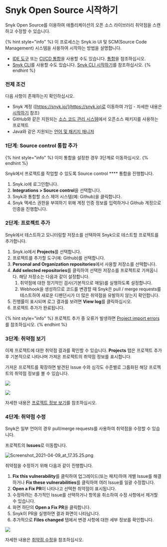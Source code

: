 # Snyk Open Source 시작하기

Snyk Open Source를 이용하여 애플리케이션의 오픈 소스 라이브러리 취약점을 스캔하고 수정할 수 있습니다.

{% hint style="info" %}
이 프로세스는 Snyk.io UI 및 SCM(Source Code Management) 시스템을 사용하여 시작하는 방법을 설명합니다.

* [IDE 도구](https://docs.snyk.io/integrations/ide-tools) 또는 [CI/CD 통합](https://docs.snyk.io/integrations/ci-cd-integrations)을 사용할 수도 있습니다. [통합](https://docs.snyk.io/integrations)을 참조하십시오.
* [Snyk CLI](../../features/snyk-cli/)를 사용할 수도 있습니다. [Snyk CLI 시작하기](../../features/snyk-cli/getting-started-with-the-cli/)를 참조하십시오.
{% endhint %}

### 전제 조건

다음 사항이 존재하는지 확인하십시오.

* Snyk 계정 ([https://snyk.io/](https://snyk.io)로 이동하여 가입 - 자세한 내용은 [시작하기](../../getting-started/) 참조)
* GitHub와 같은 지원되는 [소스 코드 관리 시스템](../../features/integrations/git-repository-scm-integrations/)에서 오픈소스 패키지를 사용하는 프로젝트
* Java와 같은 지원되는 [언어 및 패키지 매니저](language-and-package-manager-support/)

### 1단계: **Source control** 통합 추가

{% hint style="info" %}
이미 통합을 설정한 경우 3단계로 이동하십시오.
{% endhint %}

Snyk에서 프로젝트를 작업할 수 있도록 Source control **** 통합을 진행합니다.

1. Snyk.io에 로그인합니다.
2. **Integrations > Source control**을 선택합니다.
3. Snyk과 통합할 소스 제어 시스템(예: Github)을 클릭합니다.
4. Snyk 액세스 권한을 부여하기 위해 계정 인증 정보를 입력하거나 Github 계정으로 인증을 진행합니다.

### 2단계: 프로젝트 추가

Snyk에서 테스트하고 모니터링할 저장소를 선택하여 Snyk으로 테스트할 프로젝트를 추가합니다.

1. Snyk.io에서 **Projects**를 선택합니다.
2. 프로젝트를 추가할 도구(예: Github)를 선택합니다.
3. **Personal and Organization repositories**에서 사용할 저장소를 선택합니다.
4. **Add selected repositories**를 클릭하여 선택한 저장소를 프로젝트로 가져옵니다. 해당 저장소는 다음과 같이 설정합니다.
   1. 취약점에 대한 정기적인 검사(기본적으로 매일)를 실행하도록 설정합니다.
   2. Webhook을 생성하므로 코드를 변경할 때 Snyk은 pull / merge requests를 테스트하여 새로운 디펜던시가 더 많은 취약점을 유발하지 않는지 확인합니다.
5. 진행률이 표시되며 로그 결과를 보려면 **View log**를 클릭하십시오.
6. 프로젝트 추가가 완료됩니다.

{% hint style="info" %}
프로젝트 추가 중 오류가 발생하면 [Project import errors](https://support.snyk.io/hc/en-us/articles/360001373118)를 참조하십시오.
{% endhint %}

### 3단계: 취약점 보기

이제 프로젝트에 대한 취약점 결과를 확인할 수 있습니다. **Projects** 탭은 프로젝트 추가 후 기본적으로 나타나며 가져온 프로젝트의 취약점 정보를 표시합니다.

가져온 프로젝트를 확장하면 발견된 Issue 수와 심각도 수준별로 그룹화된 해당 프로젝트의 취약점 정보를 볼 수 있습니다.

![](<../../.gitbook/assets/view\_vulns\_\_overview (1).png>)

![](<../../.gitbook/assets/detailed-vuln-information (3) (4) (4) (4) (6) (7) (5) (1) (4).png>)

자세한 내용은 [프로젝트 정보 보기](../../getting-started/introduction-to-snyk-projects/view-project-information/)를 참조하십시오.

### 4단계: 취약점 수정

Snyk은 일부 언어의 경우 pull/merge requests를 사용하여 취약점을 수정할 수 있습니다.

프로젝트의 **Issues**로 이동합니다.

![Screenshot\_2021-04-09\_at\_17.35.25.png](<../../.gitbook/assets/screenshot\_2021-04-09\_at\_17.35.25 (1).png>)

취약점을 수정하기 위해 다음과 같이 진행합니다.

1. **Fix this vulnerability**를 클릭하여 업그레이드(또는 패치)하여 개별 Issue를 해결하거나 **Fix these vulnerabilities**를 클릭하여 여러 Issue를 일괄 수정합니다.
2. **Open a Fix PR**이 나타나고 선택한 취약점이 표시됩니다.
3. 수정하려는 추가적인 Issue를 선택하거나 항목을 취소하여 수정 사항에서 제거할 수 있습니다.
4. 화면 하단의 **Open a Fix PR**을 클릭합니다.
5. Snyk이 PR을 실행하면 결과 화면이 나타납니다.
6. 추가적으로 **Files changed** 탭에서 변경 사항에 대한 세부 정보를 확인합니다.

![](<../../.gitbook/assets/screenshot\_2021-04-09\_at\_17.46.22 (1).png>)

자세한 내용은 [취약점 수정](../../features/fixing-and-prioritizing-issues/issue-management/remediate-your-vulnerabilities.md)을 참조하십시오.
